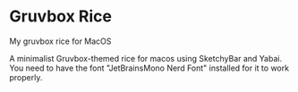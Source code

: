 # Gruvbox Rice
My gruvbox rice for MacOS

A minimalist Gruvbox-themed rice for macos using SketchyBar and Yabai. You need to have the font "JetBrainsMono Nerd Font" installed for it to work properly.
